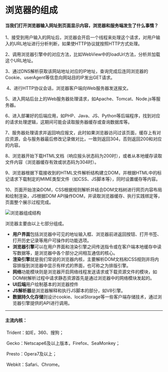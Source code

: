 # 浏览器的组成

#### 当我们打开浏览器输入网址到页面显示内容，浏览器和服务端发生了什么事情？

​	1、接受到用户输入的网址后，浏览器会开启一个线程来处理这个请求，对用户输入的URL地址进行分析判断，如果使HTTP协议就按照HTTP方式处理。

​	2、调用浏览器引擎中的对应方法，比如WebView中的loadUrl方法，分析并加载这个URL地址。

​	3、通过DNS解析获取该网站地址对应的IP地址，查询完成后连同浏览器的Cookie、userAgent等信息向网站目的IP发出GET请求。

​	4、进行HTTP协议会话，浏览器客户端向Web服务器发送报文。

​	5、进入网站后台上的Web服务器处理请求，如Apache、Tomcat、Node.js等服务器。

​	6、进入部署好的后端应用，如PHP、Java、JS、Python等后端程序，找到对应的请求处理逻辑，这期间可能会读取服务器缓存或查询数据库等。

​	7、服务器处理请求并返回响应报文，此时如果浏览器访问过该页面，缓存上有对应资源，会与服务器最后修改记录做对比，一致则返回304，否则返回200和对应的内容。

​	8、浏览器开始下载HTML文档（响应报头状态码为200时），或者从本地缓存读取文件内容（浏览器缓存有效或状态码为304时）。

​	9、浏览器根据下载接收到的HTML文件解析结构建立DOM，并根据HTML中的标记请求下载制定的MIME类型文件（如CSS、JS脚本等），同时设置缓存等内容。

​	10、页面开始渲染DOM，CSS根据规则解析并结合DOM文档树进行网页内容布局和绘制渲染，JS根据DOM API操作DOM，并读取浏览器缓存、执行实践绑定等，页面整个展示过程完成。

![浏览器组成结构](images\浏览器组成结构图.png)

浏览器主要由以上七部分组成。

- **用户界面**包括浏览器中可见的地址输入框、浏览器前进返回按钮、打开书签、打开历史记录等用户可操作的功能选项。
- **浏览器引擎**可以在用户界面和渲染引擎之间传送指令或在客户端本地缓存中读写数据等，是浏览器中各个部分之间相互通信的核心。
- **渲染引擎**就是我们常说的浏览器内核，主要解析DOM文档和CSS规则并将内容排版到浏览器中显示有样式的界面，也可称之为排版引擎。
- **网络**功能模块则是浏览器开启网络线程发送请求或下载资源文件的模块，如DOM树解析过程中请求静态资源首先是通过浏览器中的网络模块发起的。
- **UI后端**用户绘制基本的浏览器控件
- **JS解析器**是浏览器解释和执行JS脚本的部分，如V8引擎。
- **数据持久化存储**则设计cookie、localStorage等一些客户端存储技术，通过浏览器引擎提供的API进行调用。

------

#### 主流内核：

​	Trident：如IE，360、搜狗；

​	Gecko：Netscape6及以上版本，Firefox、SeaMonkey；

​	Presto：Opera7及以上；

​	Webkit：Safari、Chrome。